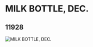 # MILK BOTTLE, DEC.
## 11928
![MILK BOTTLE, DEC.](https://lc-www-live-s.legocdn.com/media/bricks/5/2/6018382.jpg)
